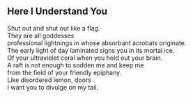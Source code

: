 Here I Understand You
---------------------
Shut out and shut out like a flag.  
They are all goddesses  
professional lightnings in whose absorbant acrobats originate.  
The early light of day laminated signs you in its mortal ice.  
Of your ultraviolet coral when you hold out your brain.  
A raft is not enough to sodden me and keep me  
from the field of your friendly epiphany.  
Like disordered lemon, doors  
I want you to divulge on my tail.  
